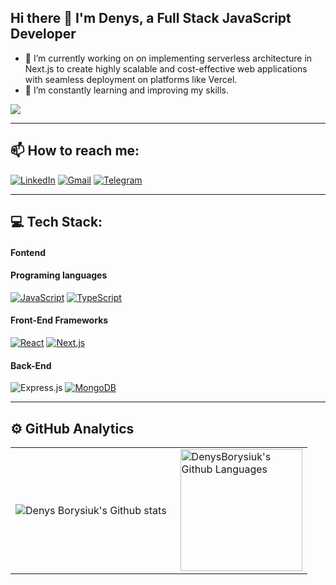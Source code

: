 ## Hi there 👋 I'm Denys, a Full Stack JavaScript Developer 

- 🔭 I’m currently working on on implementing serverless architecture in Next.js to create highly scalable and cost-effective web applications with seamless deployment on platforms like Vercel.
- 🌱 I’m constantly learning and improving my skills.

 ![](https://komarev.com/ghpvc/?username=DenysBorysiuk)

---
## 📫 How to reach me: 
[![LinkedIn](https://img.shields.io/badge/linkedin-%230077B5.svg?style=for-the-badge&logo=linkedin&logoColor=white)](https://www.linkedin.com/in/denys-borysiuk/) 
[![Gmail](https://img.shields.io/badge/Gmail-D14836?style=for-the-badge&logo=gmail&logoColor=white)](mailto:denisborisiuk@gmail.com)
[![Telegram](https://img.shields.io/badge/Telegram-2CA5E0?style=for-the-badge&logo=telegram&logoColor=white)](https://t.me/denys_borysiuk)

---
## 💻 Tech Stack:
#### Fontend
#### Programing languages
[![JavaScript](https://img.shields.io/badge/JavaScript-F0DB4F?style=for-the-badge&logo=javascript&logoColor=323330)](https://github.com/DenysBorysiuk)
[![TypeScript](https://img.shields.io/badge/TypeScript-007BCD?style=for-the-badge&logo=typescript&logoColor=white)](https://www.typescriptlang.org/)

#### Front-End Frameworks
[![React](https://img.shields.io/badge/React-282c34?style=for-the-badge&logo=react&logoColor=white)](https://github.com/DenysBorysiuk)
[![Next.js](https://img.shields.io/badge/next.js-282c34?style=for-the-badge&logo=nextdotjs&logoColor=white)](https://github.com/DenysBorysiuk)

#### Back-End
![Express.js](https://img.shields.io/badge/express.js-%23404d59.svg?style=for-the-badge&logo=express&logoColor=%2361DAFB)
[![MongoDB](https://img.shields.io/badge/MongoDB-0FA14C?style=for-the-badge&logo=mongodb&logoColor=white)](https://github.com/DenysBorysiuk)

---
## ⚙️ GitHub Analytics

<table>
  <tr>
    <td>
      <img align="left" src="https://github-readme-streak-stats.herokuapp.com/?user=DenysBorysiuk&theme=nightowl" alt="Denys Borysiuk's Github stats" />
    </td>
    <td>
      <img height="195px" align="right" alt="DenysBorysiuk's Github Languages" src="https://github-readme-stats-eight-theta.vercel.app/api/top-langs/?username=DenysBorysiuk&theme=nightowl&layout=compact" />
    </td>
  </tr>
</table>
<!--
**DenysBorysiuk/DenysBorysiuk** is a ✨ _special_ ✨ repository because its `README.md` (this file) appears on your GitHub profile.

Here are some ideas to get you started:

- 🔭 I’m currently working on ...
- 🌱 I’m currently learning ...
- 👯 I’m looking to collaborate on ...
- 🤔 I’m looking for help with ...
- 💬 Ask me about ...
- 📫 How to reach me: ...
- 😄 Pronouns: ...
- ⚡ Fun fact: ...
-->
